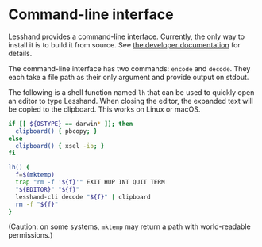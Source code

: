 # Command-line interface

Lesshand provides a command-line interface. Currently, the only way to install
it is to build it from source. See [the developer documentation](dev/dev.md)
for details.

The command-line interface has two commands: `encode` and `decode`. They each
take a file path as their only argument and provide output on stdout.

The following is a shell function named `lh` that can be used to quickly open
an editor to type Lesshand. When closing the editor, the expanded text will be
copied to the clipboard. This works on Linux or macOS.
```sh
if [[ ${OSTYPE} == darwin* ]]; then
  clipboard() { pbcopy; }
else
  clipboard() { xsel -ib; }
fi

lh() {
  f=$(mktemp)
  trap "rm -f '${f}'" EXIT HUP INT QUIT TERM
  "${EDITOR}" "${f}"
  lesshand-cli decode "${f}" | clipboard
  rm -f "${f}"
}
```
(Caution: on some systems, `mktemp` may return a path with world-readable
permissions.)
